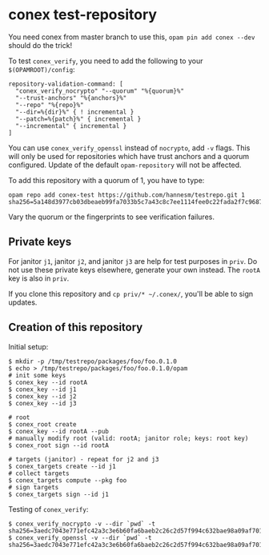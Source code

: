 # conex test-repository

You need conex from master branch to use this, `opam pin add conex --dev` should do the trick!

To test `conex_verify`, you need to add the following to your `$(OPAMROOT)/config`:

```
repository-validation-command: [
  "conex_verify_nocrypto" "--quorum" "%{quorum}%"
  "--trust-anchors" "%{anchors}%"
  "--repo" "%{repo}%"
  "--dir=%{dir}%" { ! incremental }
  "--patch=%{patch}%" { incremental }
  "--incremental" { incremental }
]
```

You can use `conex_verify_openssl` instead of `nocrypto`, add `-v` flags.  This
will only be used for repositories which have trust anchors and a quorum
configured.  Update of the default `opam-repository` will not be affected.

To add this repository with a quorum of 1, you have to type:

```
opam repo add conex-test https://github.com/hannesm/testrepo.git 1 sha256=5a148d3977cb03dbeaeb99fa7033b5c7a43c8c7ee1114fee0c22fada2f7c9687
```

Vary the quorum or the fingerprints to see verification failures.

## Private keys

For janitor `j1`, janitor `j2`, and janitor `j3` are help for test purposes in
`priv`.  Do not use these private keys elsewhere, generate your own instead.  The
`rootA` key is also in `priv`.

If you clone this repository and `cp priv/* ~/.conex/`, you'll be able to sign
updates.

## Creation of this repository

Initial setup:

```
$ mkdir -p /tmp/testrepo/packages/foo/foo.0.1.0
$ echo > /tmp/testrepo/packages/foo/foo.0.1.0/opam
# init some keys
$ conex_key --id rootA
$ conex_key --id j1
$ conex_key --id j2
$ conex_key --id j3

# root
$ conex_root create
$ conex_key --id rootA --pub
# manually modify root (valid: rootA; janitor role; keys: root key)
$ conex_root sign --id rootA

# targets (janitor) - repeat for j2 and j3
$ conex_targets create --id j1
# collect targets
$ conex_targets compute --pkg foo
# sign targets
$ conex_targets sign --id j1
```

Testing of `conex_verify`:

```
$ conex_verify_nocrypto -v --dir `pwd` -t sha256=3aedc7043e771efc42a3c3e6b60fa6baeb2c26c2d57f994c632bae98a09af701
$ conex_verify_openssl -v --dir `pwd` -t sha256=3aedc7043e771efc42a3c3e6b60fa6baeb2c26c2d57f994c632bae98a09af701
```
